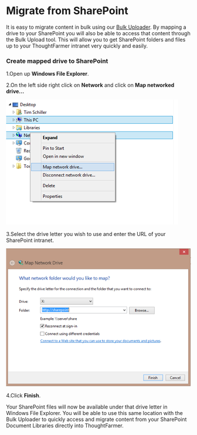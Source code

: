 # Migrate from SharePoint

It is easy to migrate content in bulk using our [Bulk Uploader](./). By mapping a drive to your SharePoint you will also be able to access that content through the Bulk Upload tool. This will allow you to get SharePoint folders and files up to your ThoughtFarmer intranet very quickly and easily.

### Create mapped drive to SharePoint

1.Open up **Windows File Explorer**.

2.On the left side right click on **Network** and click on **Map networked drive...**

![](../../../.gitbook/assets/1%20%28100%29.png)

3.Select the drive letter you wish to use and enter the URL of your SharePoint intranet.

![](../../../.gitbook/assets/2%20%28100%29.png)

4.Click **Finish**.

  
Your SharePoint files will now be available under that drive letter in Windows File Explorer. You will be able to use this same location with the Bulk Uploader to quickly access and migrate content from your SharePoint Document Libraries directly into ThoughtFarmer.

